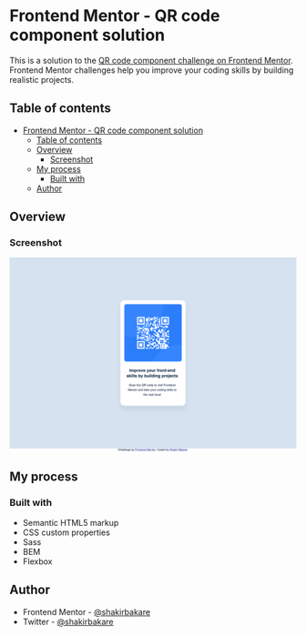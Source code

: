 # Frontend Mentor - QR code component solution

This is a solution to the [QR code component challenge on Frontend Mentor](https://www.frontendmentor.io/challenges/qr-code-component-iux_sIO_H). Frontend Mentor challenges help you improve your coding skills by building realistic projects.

## Table of contents

- [Frontend Mentor - QR code component solution](#frontend-mentor---qr-code-component-solution)
  - [Table of contents](#table-of-contents)
  - [Overview](#overview)
    - [Screenshot](#screenshot)
  - [My process](#my-process)
    - [Built with](#built-with)
  - [Author](#author)

## Overview

### Screenshot

![](screenshot.png)

## My process

### Built with

- Semantic HTML5 markup
- CSS custom properties
- Sass
- BEM
- Flexbox

## Author

- Frontend Mentor - [@shakirbakare](https://www.frontendmentor.io/profile/shakirbakare)
- Twitter - [@shakirbakare](https://www.twitter.com/shakirbakare)
